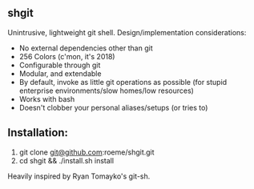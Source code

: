 shgit
-----

Unintrusive, lightweight git shell. Design/implementation considerations:

- No external dependencies other than git
- 256 Colors (c'mon, it's 2018)
- Configurable through git
- Modular, and extendable
- By default, invoke as little git operations as possible
  (for stupid enterprise environments/slow homes/low resources)
- Works with bash
- Doesn't clobber your personal aliases/setups (or tries to)

Installation:
-------------
1. git clone git@github.com:roeme/shgit.git
2. cd shgit && ./install.sh install


Heavily inspired by Ryan Tomayko's git-sh.